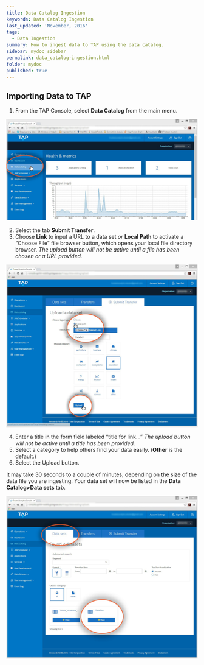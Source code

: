 ```yaml
---
title: Data Catalog Ingestion
keywords: Data Catalog Ingestion
last_updated: 'November, 2016'
tags:
  - Data Ingestion
summary: How to ingest data to TAP using the data catalog. 
sidebar: mydoc_sidebar
permalink: data_catalog-ingestion.html
folder: mydoc
published: true
---
```


## Importing Data to TAP
1. From the TAP Console, select **Data Catalog** from the main menu.

![Ingesting Data Screen 1](/images/Data_Ingest_v7_Step1.jpg)

2.	Select the tab **Submit Transfer**.
3.	Choose **Link** to input a URL to a data set _or_ **Local Path** to activate a “Choose File” file browser button, which opens your local file directory browser.  _The upload button will not be active until a file has been chosen or a URL provided._

![Ingesting Data Screen 2](/images/Data_Ingest_v7_Step2.jpg)

4.	Enter a title in the form field labeled “title for link…” _The upload button will not be active until a title has been provided._ 
5.	Select a category to help others find your data easily. (**Other** is the default.)
6.	Select the Upload button.

It may take 30 seconds to a couple of minutes, depending on the size of the data file you are ingesting. Your data set will now be listed in the **Data Catalog>Data sets** tab.

![Ingesting Data Screen 3](/images/Data_Ingest_v7_Step3.jpg)

